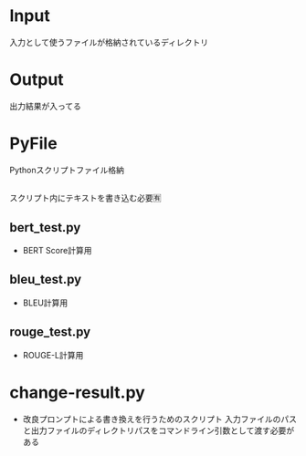 # Input
入力として使うファイルが格納されているディレクトリ
# Output
出力結果が入ってる
# PyFile
Pythonスクリプトファイル格納
## 
スクリプト内にテキストを書き込む必要🈶
## bert_test.py
- BERT Score計算用    
## bleu_test.py
- BLEU計算用
## rouge_test.py
- ROUGE-L計算用

# change-result.py
- 改良プロンプトによる書き換えを行うためのスクリプト
入力ファイルのパスと出力ファイルのディレクトリパスをコマンドライン引数として渡す必要がある